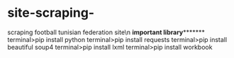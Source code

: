 # site-scraping-
scraping football tunisian federation site\n
**********important library*****************
terminal>pip install python
terminal>pip install requests
terminal>pip install beautiful soup4
terminal>pip install lxml
terminal>pip install workbook
